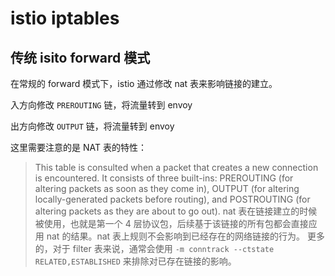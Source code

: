 # istio iptables

## 传统 isito forward 模式

在常规的 forward 模式下，istio 通过修改 nat 表来影响链接的建立。

入方向修改 `PREROUTING` 链，将流量转到 envoy

出方向修改 `OUTPUT` 链，将流量转到 envoy

这里需要注意的是 NAT 表的特性：

> This table is consulted when a packet that creates a new connection is encountered. It consists of three built-ins: PREROUTING (for altering packets as soon as they come in), OUTPUT (for altering locally-generated packets before routing), and POSTROUTING (for altering packets as they are about to go out).
> nat 表在链接建立的时候被使用，也就是第一个 4 层协议包，后续基于该链接的所有包都会直接应用 nat 的结果。nat 表上规则不会影响到已经存在的网络链接的行为。
> 更多的，对于 filter 表来说，通常会使用 `-m conntrack --ctstate RELATED,ESTABLISHED` 来排除对已存在链接的影响。
